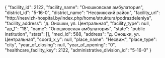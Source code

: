 {
    "facility_id": 2122,
    "facility_name": "Оношковская амбулатория",
    "district_id": "5-16-0",
    "district_name": "Несвижский район",
    "facility_url": "http:\/\/nesvizh-hospital.by\/index.php\/home\/struktura\/podrazdeleniya",
    "facility_address": "д. Оношки, ул. Центральная",
    "facility_type": null,
    "ap_1": "18",
    "name": "Оношковская амбулатория",
    "state": "public institution",
    "stats": [],
    "med_id": 588,
    "address": "д. Оношки, ул. Центральная",
    "coord_x_y": null,
    "place_name": "Несвиж",
    "place_type": "city",
    "year_of_closing": null,
    "year_of_opening": "0",
    "healthcare_facility_key": 2122,
    "administrative_division_id": "5-16-0"
}